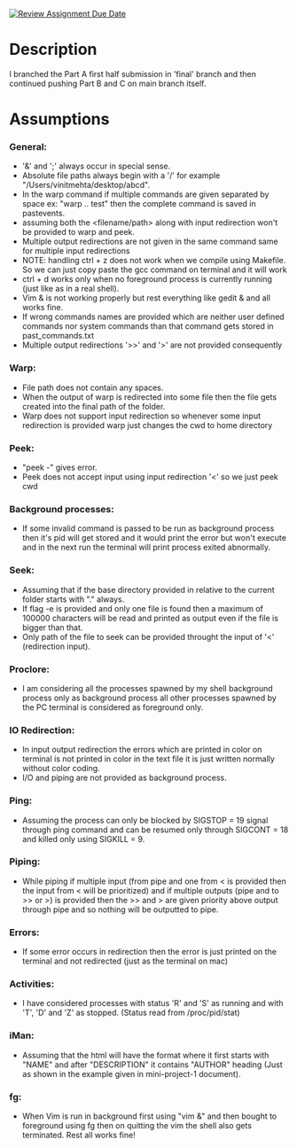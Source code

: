 [![Review Assignment Due Date](https://classroom.github.com/assets/deadline-readme-button-24ddc0f5d75046c5622901739e7c5dd533143b0c8e959d652212380cedb1ea36.svg)](https://classroom.github.com/a/76mHqLr5)
# Description
I branched the Part A first half submission in 'final' branch and then continued pushing Part B and C on main branch itself.

# Assumptions
### General:
- '&' and ';' always occur in special sense.
- Absolute file paths always begin with a '/' for example "/Users/vinitmehta/desktop/abcd".
- In the warp command if multiple commands are given separated by space ex: "warp .. test" then the complete command is saved in pastevents.
- assuming both the <filename/path> along with input redirection won't be provided to warp and peek.
- Multiple output redirections are not given in the same command same for multiple input redirections
- NOTE: handling ctrl + z does not work when we compile using Makefile. So we can just copy paste the gcc command on terminal and it will work
- ctrl + d works only when no foreground process is currently running (just like as in a real shell).
- Vim & is not working properly but rest everything like gedit & and all works fine.
- If wrong commands names are provided which are neither user defined commands nor system commands than that command gets stored in past_commands.txt
- Multiple output redirections '>>' and '>' are not provided consequently

### Warp:
- File path does not contain any spaces.
- When the output of warp is redirected into some file then the file gets created into the final path of the folder.
- Warp does not support input redirection so whenever some input redirection is provided warp just changes the cwd to home directory

### Peek:
- "peek -" gives error.
- Peek does not accept input using input redirection '<' so we just peek cwd

### Background processes:
- If some invalid command is passed to be run as background process then it's pid will get stored and it would print the error but won't execute and in the next run the terminal will print process exited abnormally.

### Seek:
- Assuming that if the base directory provided in relative to the current folder starts with "." always.
- If flag -e is provided and only one file is found then a maximum of 100000 characters will be read and printed as output even if the file is bigger than that.
- Only path of the file to seek can be provided throught the input of '<' (redirection input).

### Proclore:
- I am considering all the processes spawned by my shell background process only as background process all other processes spawned by the PC terminal is considered as foreground only.

### IO Redirection:
- In input output redirection the errors which are printed in color on terminal is not printed in color in the text file it is just written normally without color coding.
- I/O and piping are not provided as background process.

### Ping:
- Assuming the process can only be blocked by SIGSTOP = 19 signal through ping command and can be resumed only through SIGCONT = 18 and killed only using SIGKILL = 9.

### Piping:
- While piping if multiple input (from pipe and one from < is provided then the input from < will be prioritized) and if multiple outputs (pipe and to >> or >) is provided then the >> and > are given priority above output through pipe and so nothing will be outputted to pipe.

### Errors:
- If some error occurs in redirection then the error is just printed on the terminal and not redirected (just as the terminal on mac)

### Activities:
- I have considered processes with status 'R' and 'S' as running and with 'T', 'D' and 'Z' as stopped. (Status read from /proc/pid/stat)

### iMan:
- Assuming that the html will have the format where it first starts with "NAME" and after "DESCRIPTION" it contains "AUTHOR" heading (Just as shown in the example given in mini-project-1 document).

### fg:
- When Vim is run in background first using "vim &" and then bought to foreground using fg <pid> then on quitting the vim the shell also gets terminated. Rest all works fine!
